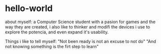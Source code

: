 # hello-world
about myself: a Computer Science student with a pasion for games and the way they are created, i also like to thinker and modifi the devices i use to explore the potencia, and even expand it's usability.

Things i like to tell myself:
"Not been ready is not an excuse to not do"
"And not knowing something is the firt step to learn"  
